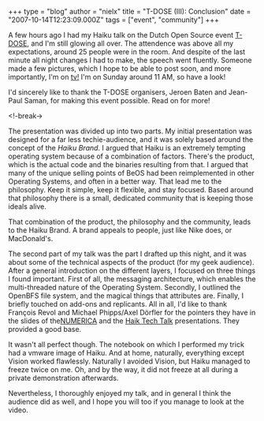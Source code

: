 +++
type = "blog"
author = "nielx"
title = "T-DOSE (III): Conclusion"
date = "2007-10-14T12:23:09.000Z"
tags = ["event", "community"]
+++

A few hours ago I had my Haiku talk on the Dutch Open Source event <a href="http://www.t-dose.org">T-DOSE</a>, and I'm still glowing all over. The attendence was above all my expectations, around 25 people were in the room. And despite of the last minute all night changes I had to make, the speech went fluently. Someone made a few pictures, which I hope to be able to post soon, and more importantly, I'm on <a href="http://www.citytv.nl">tv!</a> I'm on Sunday around 11 AM, so have a look!

I'd sincerely like to thank the T-DOSE organisers, Jeroen Baten and Jean-Paul Saman, for making this event possible. Read on for more!

<!-break->

The presentation was divided up into two parts. My initial presentation was designed for a far less techie-audience, and it was solely based around the concept of the <em>Haiku Brand</em>. I argued that Haiku is an extremely tempting operating system because of a combination of factors. There's the product, which is the actual code and the binaries resulting from that. I argued that many of the unique selling points of BeOS had been reimplemented in other Operating Systems, and often in a better way. That lead me to the philosophy. Keep it simple, keep it flexible, and stay focused. Based around that philosophy there is a small, dedicated community that is keeping those ideals alive.

That combination of the product, the philosophy and the community, leads to the Haiku Brand. A brand appeals to people, just like Nike does, or MacDonald's.

The second part of my talk was the part I drafted up this night, and it was about some of the technical aspects of the product (for my geek audience). After a general introduction on the different layers, I focused on three things I found important. First of all, the messaging architecture, which enables the multi-threaded nature of the Operating System. Secondly, I outlined the OpenBFS file system, and the magical things that attributes are. Finally, I briefly touched on add-ons and replicants. All in all, I'd like to thank François Revol and Michael Phipps/Axel Dörfler for the pointers they have in the slides of the<a href="http://haiku-os.org/files/downloads/2007-03-10_haiku-numerica-01.pdf">NUMERICA</a> and the <a href="http://haiku-os.org/files/downloads/2007-02-13_haiku-tech-talk.pdf">Haik Tech Talk</a> presentations. They provided a good base.

It wasn't all perfect though. The notebook on which I performed my trick had a vmware image of Haiku. And at home, naturally, everything except Vision worked flawlessly. Naturally I avoided Vision, but Haiku managed to freeze twice on me. Oh, and by the way, it did not freeze at all during a private demonstration afterwards.

Nevertheless, I thoroughly enjoyed my talk, and in general I think the audience did as well, and I hope you will too if you manage to look at the video.
